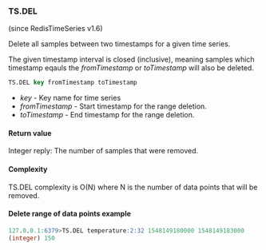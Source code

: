 ### TS.DEL

(since RedisTimeSeries v1.6)

Delete all samples between two timestamps for a given time series.

The given timestamp interval is closed (inclusive), meaning samples which timestamp eqauls the _fromTimestamp_ or _toTimestamp_ will also be deleted.

```sql
TS.DEL key fromTimestamp toTimestamp
```

- _key_ - Key name for time series
- _fromTimestamp_ - Start timestamp for the range deletion.
- _toTimestamp_ - End timestamp for the range deletion.

#### Return value

Integer reply: The number of samples that were removed.

#### Complexity

TS.DEL complexity is O(N) where N is the number of data points that will be removed.

#### Delete range of data points example

```sql
127.0.0.1:6379>TS.DEL temperature:2:32 1548149180000 1548149183000
(integer) 150
```
